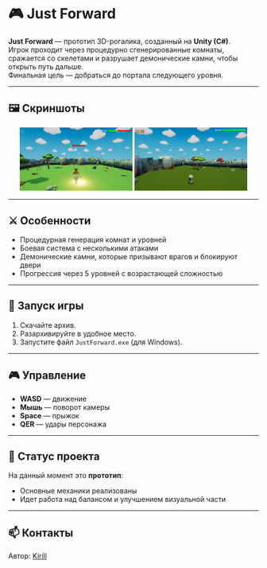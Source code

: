 # 🎮 Just Forward

**Just Forward** — прототип 3D-рогалика, созданный на **Unity (C#)**.  
Игрок проходит через процедурно сгенерированные комнаты, сражается со скелетами и разрушает демонические камни, чтобы открыть путь дальше.  
Финальная цель — добраться до портала следующего уровня.

---

## 🖼️ Скриншоты

<p align="center">
  <img src="screenshots/just1.png" width="45%" />
  <img src="screenshots/just2.png" width="45%" />
</p>


---

## ⚔️ Особенности
- Процедурная генерация комнат и уровней  
- Боевая система с несколькими атаками  
- Демонические камни, которые призывают врагов и блокируют двери  
- Прогрессия через 5 уровней с возрастающей сложностью  

---

## 🚀 Запуск игры
1. Скачайте архив.  
2. Разархивируйте в удобное место.  
3. Запустите файл `JustForward.exe` (для Windows).  


---

## 🎮 Управление
- **WASD** — движение  
- **Мышь** — поворот камеры  
- **Space** — прыжок  
- **QER** — удары персонажа  

---

## 📌 Статус проекта
На данный момент это **прототип**:  
- Основные механики реализованы  
- Идет работа над балансом и улучшением визуальной части  

---

## 📫 Контакты
Автор: [Kirill](https://github.com/fenter4ik)  
